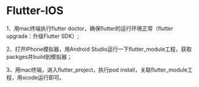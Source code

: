 # Flutter-IOS

1、用mac终端执行flutter doctor，确保flutter的运行环境正常（flutter upgrade：升级Flutter SDK）;

2、打开IPhone模拟器，用Android Studio运行一下flutter_module工程，获取packges并build到模拟器；

3、用mac终端，进入flutter_project，执行pod install，关联flutter_module工程，用xcode运行即可。
